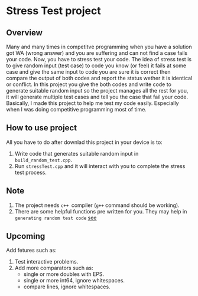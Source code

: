 # Stress Test project

## Overview
Many and many times in competitve programming when you have a solution got WA (wrong answer) and you are suffering and can not find a case fails your code. Now, you have to stress test your code. The idea of stress test is to give random input (test case) to code you know (or feel) it fails at some case and give the same input to code you are sure it is correct then compare the output of both codes and report the status wether it is identical or conflict. In this project you give the both codes and write code to generate suitable random input so the project manages all the rest for you, it will generate multiple test cases and tell you the case that fail your code. Basically, I made this project to help me test my code easily. Especially when I was doing competitive programming most of time.

## How to use project
All you have to do after downlad this project in your device is to:
  1. Write code that generates suitable random input in `build_random_test.cpp`.
  2. Run `stressTest.cpp` and it will interact with you to complete the stress test process.

## Note
  1. The project needs `c++ `compiler (`g++` command should be working).
  2. There are some helpful functions pre written for you. They may help in `generating random test code`
      [see](https://github.com/Omar622/Stress-test/blob/main/TOOLS.md)

## Upcoming
  Add fetures such as:
   1. Test interactive problems.
   2. Add more comparators such as:
      * single or more doubles with EPS.
      * single or more int64, ignore whitespaces.
      * compare lines, ignore whitespaces.
